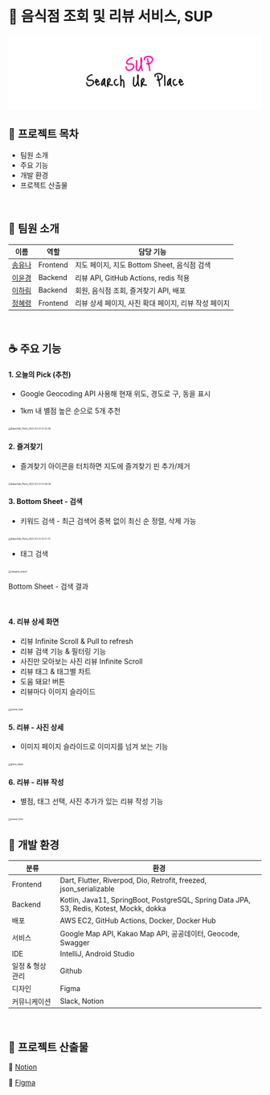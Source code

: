 # 🥘 음식점 조회 및 리뷰 서비스, SUP 

![banner](./README.assets/banner.png)

## 🥨 프로젝트 목차

- 팀원 소개
- 주요 기능
- 개발 환경
- 프로젝트 산출물

<br>

## 🍰 팀원 소개

| 이름                                    | 역할     | 담당 기능                                            |
| --------------------------------------- | -------- | ---------------------------------------------------- |
| [송유나](https://github.com/YunaSong97) | Frontend | 지도 페이지, 지도 Bottom Sheet, 음식점 검색          |
| [이윤경](https://github.com/yxxnkxx)    | Backend  | 리뷰 API, GitHub Actions, redis 적용                 |
| [이하림](https://github.com/2harim)     | Backend  | 회원, 음식점 조회, 즐겨찾기 API, 배포                |
| [정혜령](https://github.com/lettersto)  | Frontend | 리뷰 상세 페이지, 사진 확대 페이지, 리뷰 작성 페이지 |

<br>

## ☕️ 주요 기능

#### 1. 오늘의 Pick (추천)

- Google Geocoding API 사용해 현재 위도, 경도로 구, 동을 표시

- 1km 내 별점 높은 순으로 5개 추천

<img src="./README.assets/KakaoTalk_Photo_2023-03-21-13-32-36.gif" alt="KakaoTalk_Photo_2023-03-21-13-32-36" style="zoom:30%;" width="200" />

<br>

#### 2. 즐겨찾기

- 즐겨찾기 아이콘을 터치하면 지도에 즐겨찾기 핀 추가/제거

<img src="./README.assets/KakaoTalk_Photo_2023-03-21-13-08-08.gif" alt="KakaoTalk_Photo_2023-03-21-13-08-08" style="zoom:30%;" width="200"  />

<br>

#### 3. Bottom Sheet - 검색

- 키워드 검색 - 최근 검색어 중복 없이 최신 순 정렬, 삭제 가능

<img src="./README.assets/KakaoTalk_Photo_2023-03-21-13-57-13.gif" alt="KakaoTalk_Photo_2023-03-21-13-57-13" style="zoom:30%;" width="200" />

- 태그 검색

<img src="./README.assets/category_search.gif" alt="category_search" style="zoom:30%;" width="200" />

Bottom Sheet - 검색 결과

<br>

#### 4. 리뷰 상세 화면

- 리뷰 Infinite Scroll & Pull to refresh
- 리뷰 검색 기능 & 필터링 기능
- 사진만 모아보는 사진 리뷰 Infinite Scroll
- 리뷰 태그 & 태그별 차트
- 도움 돼요! 버튼
- 리뷰마다 이미지 슬라이드

<img src="./README.assets/review_main.gif" alt="review_main" style="zoom:30%;" width="200" />

<br>

#### 5. 리뷰 - 사진 상세

- 이미지 페이지 슬라이드로 이미지를 넘겨 보는 기능

<img src="./README.assets/photo_detail.gif" alt="photo_detail" style="zoom:30%;" width="200" />

<br>

#### 6. 리뷰 - 리뷰 작성

- 별점, 태그 선택, 사진 추가가 있는 리뷰 작성 기능

<img src="./README.assets/review_form.gif" alt="review_form" style="zoom:30%;" width="200" />

<br>

## 🍮 개발 환경

| 분류             | 환경                                                         |
| ---------------- | ------------------------------------------------------------ |
| Frontend         | Dart, Flutter, Riverpod, Dio, Retrofit, freezed, json_serializable |
| Backend          | Kotlin, Java11, SpringBoot, PostgreSQL, Spring Data JPA, S3, Redis, Kotest, Mockk, dokka |
| 배포             | AWS EC2, GitHub Actions, Docker, Docker Hub                  |
| 서비스           | Google Map API, Kakao Map API, 공공데이터, Geocode, Swagger  |
| IDE              | IntelliJ, Android Studio                                     |
| 일정 & 형상 관리 | Github                                                       |
| 디자인           | Figma                                                        |
| 커뮤니케이션     | Slack, Notion                                                |

<br>

## 🥗 프로젝트 산출물

🍉 [Notion](https://www.notion.so/lettersto/SUP-Search-Ur-Place-2bc2462b73864f21b8feb3644d92c953) 

🍒 [Figma](https://www.figma.com/file/xXjjsZUiRMj1Dx8ysvdtwN/SUP?node-id=0%3A1&t=96zryubxvThEfN11-1)

<br>
